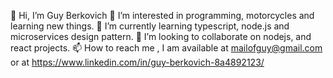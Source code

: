 👋 Hi, I’m Guy Berkovich
👀 I’m interested in programming, motorcycles and learning new things.
🌱 I’m currently learning typescript, node.js and microservices design pattern.
💞️ I’m looking to collaborate on nodejs, and react projects.
📫 How to reach me , I am available at mailofguy@gmail.com or at https://www.linkedin.com/in/guy-berkovich-8a4892123/
